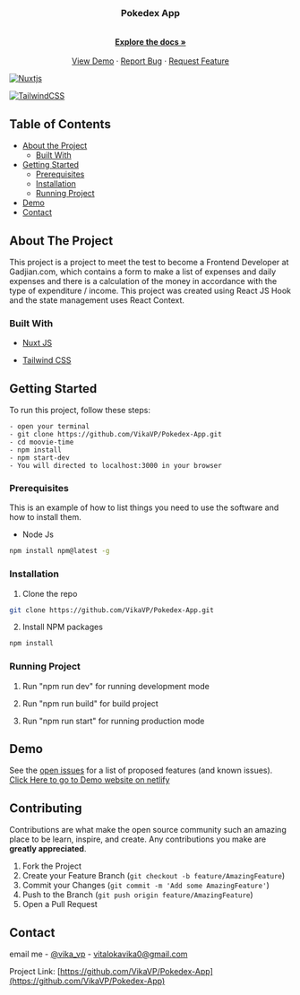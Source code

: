 <br />
<p align="center">

  <h3 align="center">Pokedex App</h3>

  <p align="center">
    <br />
    <a href="https://github.com/VikaVP/Pokedex-App"><strong>Explore the docs »</strong></a>
    <br />
    <br />
    <a href="https://moovie-time.web.app ">View Demo</a>
    ·
    <a href="https://github.com/VikaVP/Pokedex-App/issues">Report Bug</a>
    ·
    <a href="https://github.com/VikaVP/Pokedex-App/issues">Request Feature</a>
  </p>
</p>


[![Nuxtjs](https://img.shields.io/badge/Nuxt-002E3B?style=for-the-badge&logo=nuxtdotjs&logoColor=#00DC82)](https://www.nuxtjs.org/)

[![TailwindCSS](https://img.shields.io/badge/tailwindcss-%2338B2AC.svg?style=for-the-badge&logo=tailwind-css&logoColor=white)](https://tailwindcss.com//)

<!-- TABLE OF CONTENTS -->

## Table of Contents

- [About the Project](#about-the-project)
  - [Built With](#built-with)
- [Getting Started](#getting-started)
  - [Prerequisites](#prerequisites)
  - [Installation](#installation)
  - [Running Project](#running)
- [Demo](#demo)
- [Contact](#contact)

<!-- ABOUT THE PROJECT -->

## About The Project

This project is a project to meet the test to become a Frontend Developer at Gadjian.com, which contains a form to make a list of expenses and daily expenses and there is a calculation of the money in accordance with the type of expenditure / income. This project was created using React JS Hook and the state management uses React Context.

### Built With

- [Nuxt JS](https://www.nuxtjs.org/)
- [Tailwind CSS](https://react-bootstrap.github.io/)
 
  <!-- GETTING STARTED -->

## Getting Started

To run this project, follow these steps:

```
- open your terminal
- git clone https://github.com/VikaVP/Pokedex-App.git
- cd moovie-time
- npm install
- npm start-dev
- You will directed to localhost:3000 in your browser
```

### Prerequisites

This is an example of how to list things you need to use the software and how to install them.

- Node Js

```sh
npm install npm@latest -g
```

### Installation

1. Clone the repo

```sh
git clone https://github.com/VikaVP/Pokedex-App.git
```

2. Install NPM packages

```sh
npm install
```

### Running Project

1. Run "npm run dev" for running development mode


2. Run "npm run build" for build project


3. Run "npm run start" for running production mode


<!-- DEM0 -->

## Demo

See the [open issues](https://github.com/VikaVP/Pokedex-App/issues) for a list of proposed features (and known issues).
[Click Here to go to Demo website on netlify](https://moovie-time.web.app )

<!-- CONTRIBUTING -->

## Contributing

Contributions are what make the open source community such an amazing place to be learn, inspire, and create. Any contributions you make are **greatly appreciated**.

1. Fork the Project
2. Create your Feature Branch (`git checkout -b feature/AmazingFeature`)
3. Commit your Changes (`git commit -m 'Add some AmazingFeature'`)
4. Push to the Branch (`git push origin feature/AmazingFeature`)
5. Open a Pull Request

<!-- CONTACT -->

## Contact

email me - [@vika_vp](vitalokavika0@gmail.com) - vitalokavika0@gmail.com

Project Link: [https://github.com/VikaVP/Pokedex-App](https://github.com/VikaVP/Pokedex-App)